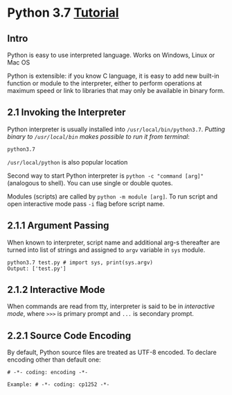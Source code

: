 # Python 3.7 [Tutorial](https://docs.python.org/3/tutorial/)

## Intro
Python is easy to use interpreted language. Works on Windows, Linux or Mac OS

Python is extensible: if you know C language, it is easy to add new built-in function or 
module to the interpreter, either to perform operations at maximum speed or link to libraries 
that may only be available in binary form.

## 2.1 Invoking the Interpreter

Python interpreter is usually installed into `/usr/local/bin/python3.7`. *Putting binary to `/usr/local/bin` makes possible to run it from terminal*:

    python3.7

`/usr/local/python` is also popular location

Second way to start Python interpreter is `python -c "command [arg]"` (analogous to shell). You can use single or double quotes.

Modules (scripts) are called by `python -m module [arg]`. To run script and open interactive mode pass `-i` flag before script name.

## 2.1.1 Argument Passing

When known to interpreter, script name and additional arg-s thereafter are turned into list of strings and assigned to `argv` variable in `sys` module. 

    python3.7 test.py # import sys, print(sys.argv)
    Output: ['test.py']

## 2.1.2 Interactive Mode

When commands are read from tty, interpreter is said to be in *interactive mode*, where `>>>` is primary prompt and `...` is secondary prompt. 

## 2.2.1 Source Code Encoding

By default, Python source files are treated as UTF-8 encoded. To declare encoding other than default one:

    # -*- coding: encoding -*-

    Example: # -*- coding: cp1252 -*-


